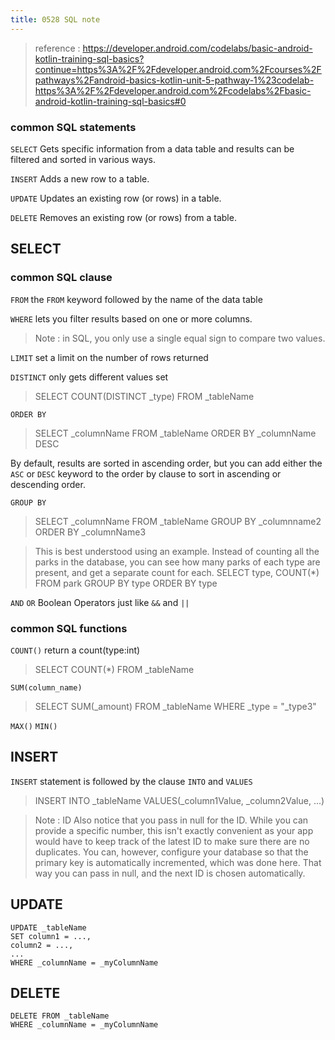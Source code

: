 ```yaml
---
title: 0528 SQL note
---
```

>reference : https://developer.android.com/codelabs/basic-android-kotlin-training-sql-basics?continue=https%3A%2F%2Fdeveloper.android.com%2Fcourses%2Fpathways%2Fandroid-basics-kotlin-unit-5-pathway-1%23codelab-https%3A%2F%2Fdeveloper.android.com%2Fcodelabs%2Fbasic-android-kotlin-training-sql-basics#0

### common SQL statements
`SELECT`
Gets specific information from a data table and results can be filtered and sorted in various ways.

`INSERT`
Adds a new row to a table.

`UPDATE`
Updates an existing row (or rows) in a table.

`DELETE`
Removes an existing row (or rows) from a table.
## SELECT
### common SQL clause
`FROM`
 the `FROM` keyword followed by the name of the data table

`WHERE`
 lets you filter results based on one or more columns.
 >Note : 
 >in SQL, you only use a single equal sign to compare two values.

`LIMIT`
 set a limit on the number of rows returned

 `DISTINCT`
 only gets different values set
 > SELECT COUNT(DISTINCT _type) FROM _tableName

`ORDER BY`
>SELECT _columnName FROM _tableName ORDER BY _columnName DESC

By default, results are sorted in ascending order, but you can add either the `ASC` or `DESC` keyword to the order by clause to sort in ascending or descending order. 

`GROUP BY`
>SELECT _columnName FROM _tableName GROUP BY _columnname2 ORDER BY _columnName3

>This is best understood using an example. Instead of counting all the parks in the database, you can see how many parks of each type are present, and get a separate count for each.
>SELECT type, COUNT(*) FROM park GROUP BY type ORDER BY type

`AND` `OR`
Boolean Operators just like `&&` and `||`

### common SQL functions
`COUNT()`
return a count(type:int)
> SELECT COUNT(*) FROM _tableName

`SUM(column_name)`
>SELECT SUM(_amount) FROM _tableName WHERE _type = "_type3"

`MAX()` `MIN()`

## INSERT
`INSERT` statement is followed by the clause `INTO` and `VALUES`
>INSERT INTO _tableName VALUES(_column1Value, _column2Value, ...)

>Note : ID
>Also notice that you pass in null for the ID. While you can provide a specific number, this isn't exactly convenient as your app would have to keep track of the latest ID to make sure there are no duplicates. You can, however, configure your database so that the primary key is automatically incremented, which was done here. That way you can pass in null, and the next ID is chosen automatically.

## UPDATE
```
UPDATE _tableName
SET column1 = ...,
column2 = ...,
...
WHERE _columnName = _myColumnName
```
## DELETE
```
DELETE FROM _tableName
WHERE _columnName = _myColumnName

